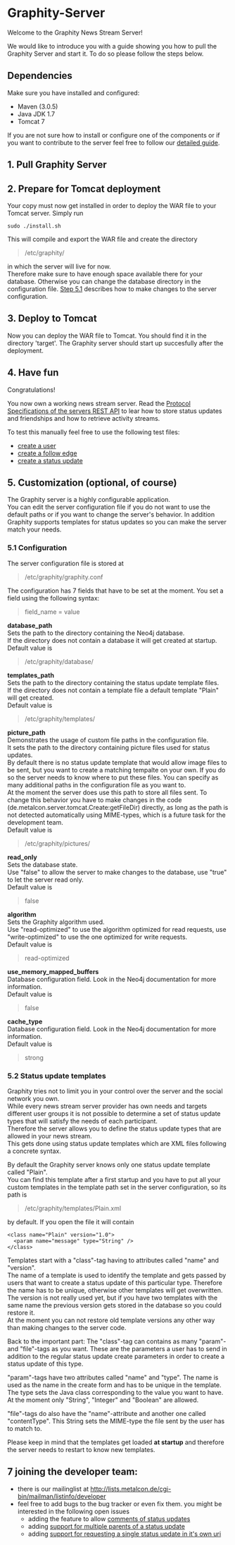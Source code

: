 Graphity-Server
===============

Welcome to the Graphity News Stream Server!

We would like to introduce you with a guide showing you how to pull the Graphity Server and start it.
To do so please follow the steps below.


## Dependencies

Make sure you have installed and configured:
+ Maven (3.0.5)
+ Java JDK 1.7
+ Tomcat 7

If you are not sure how to install or configure one of the components or if you want to contribute to the server feel free to follow our [detailed guide](DETAILED-SETUP-GUIDE.md).

## 1. Pull Graphity Server

## 2. Prepare for Tomcat deployment

Your copy must now get installed in order to deploy the WAR file to your Tomcat server.
Simply run

`sudo ./install.sh`

This will compile and export the WAR file and create the directory
>/etc/graphity/

in which the server will live for now.  
Therefore make sure to have enough space available there for your database.
Otherwise you can change the database directory in the configuration file.
[Step 5.1](#51-configuration) describes how to make changes to the server configuration.

## 3. Deploy to Tomcat

Now you can deploy the WAR file to Tomcat.
You should find it in the directory 'target'.
The Graphity server should start up succesfully after the deployment.

## 4. Have fun

Congratulations!

You now own a working news stream server. 
Read the [Protocol Specifications of the servers REST API](PROTOCOL-OF-REST-API.MD) to lear how to store status updates and friendships and how to retrieve activity streams.

To test this manually feel free to use the following test files:
* [create a user](src/test/java/de/metalcon/server/tomcat/createUser.html)
* [create a follow edge](src/test/java/de/metalcon/server/tomcat/createFriendship.html)
* [create a status update](src/test/java/de/metalcon/server/tomcat/createStatusUpdate.html)


## 5. Customization (optional, of course)

The Graphity server is a highly configurable application.  
You can edit the server configuration file if you do not want to use the default paths or if you want to change the server's behavior.
In addition Graphity supports templates for status updates so you can make the server match your needs.

### 5.1 Configuration

The server configuration file is stored at
>/etc/graphity/graphity.conf

The configuration has 7 fields that have to be set at the moment.
You set a field using the following syntax:
>field_name = value

**database_path**  
Sets the path to the directory containing the Neo4j database.  
If the directory does not contain a database it will get created at startup.  
Default value is
>/etc/graphity/database/

**templates_path**  
Sets the path to the directory containing the status update template files.  
If the directory does not contain a template file a default template "Plain" will get created.  
Default value is
>/etc/graphity/templates/

**picture_path**  
Demonstrates the usage of custom file paths in the configuration file.  
It sets the path to the directory containing picture files used for status updates.  
By default there is no status update template that would allow image files to be sent, but you want to create a matching tempalte on your own.
If you do so the server needs to know where to put these files. You can specify as many additional paths in the configuration file as you want to.  
At the moment the server does use this path to store all files sent. To change this behavior you have to make changes in the code (de.metalcon.server.tomcat.Create:getFileDir) directly, as long as the path is not detected automatically using MIME-types, which is a future task for the development team.  
Default value is
>/etc/graphity/pictures/

**read_only**  
Sets the database state.  
Use "false" to allow the server to make changes to the database, use "true" to let the server read only.  
Default value is
>false

**algorithm**  
Sets the Graphity algorithm used.  
Use "read-optimized" to use the algorithm optimized for read requests, use "write-optimized" to use the one optimized for write requests.  
Default value is
>read-optimized

**use_memory_mapped_buffers**  
Database configuration field. Look in the Neo4j documentation for more information.  
Default value is
>false

**cache_type**  
Database configuration field. Look in the Neo4j documentation for more information.  
Default value is
>strong

### 5.2 Status update templates

Graphity tries not to limit you in your control over the server and the social network you own.  
While every news stream server provider has own needs and targets different user groups it is not possible to determine a set of status update types that will satisfy the needs of each participant.  
Therefore the server allows you to define the status update types that are allowed in your news stream.  
This gets done using status update templates which are XML files following a concrete syntax.

By default the Graphity server knows only one status update template called "Plain".  
You can find this template after a first startup and you have to put all your custom templates in the template path set in the server configuration, so its path is
>/etc/graphity/templates/Plain.xml

by default. If you open the file it will contain
```
<class name="Plain" version="1.0">
  <param name="message" type="String" />
</class>
```

Templates start with a "class"-tag having to attributes called "name" and "version".  
The name of a template is used to identify the template and gets passed by users that want to create a status update of this particular type. Therefore the name has to be unique, otherwise other templates will get overwritten.
The version is not really used yet, but if you have two templates with the same name the previous version gets stored in the database so you could restore it.  
At the moment you can not restore old template versions any other way than making changes to the server code.  

Back to the important part:
The "class"-tag can contains as many "param"- and "file"-tags as you want.
These are the parameters a user has to send in addition to the regular status update create parameters in order to create a status update of this type.

"param"-tags have two attributes called "name" and "type".
The name is used as the name in the create form and has to be unique in the template.
The type sets the Java class corresponding to the value you want to have.
At the moment only "String", "Integer" and "Boolean" are allowed.

"file"-tags do also have the "name"-attribute and another one called "contentType".
This String sets the MIME-type the file sent by the user has to match to.

Please keep in mind that the templates get loaded **at startup** and therefore the server needs to restart to know new templates.

## 7 joining the developer team:
* there is our mailinglist at http://lists.metalcon.de/cgi-bin/mailman/listinfo/developer
* feel free to add bugs to the bug tracker or even fix them. you might be interested in the following open issues
  * adding the feature to allow [comments of status updates](../../issues/4)
  * adding [support for multiple parents of a status update](../../issues/5)
  * adding [support for requesting a single status update in it's own uri](../../issues/7)
